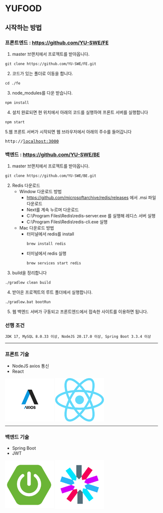 # YUFOOD

## 시작하는 방법

### 프론트엔드 : <https://github.com/YU-SWE/FE>
1.  master 브랜치에서 프로젝트를 받아옵니다.
```angular2html
git clone https://github.com/YU-SWE/FE.git
```

2.  코드가 있는 폴더로 이동을 합니다.
```angular2html
cd ./fe
```

3. node_modules를 다운 받습니다.
```angular2html
npm install
```

4. 설치 완료되면 현 위치에서 아래의 코드를 실행하여 프론트 서버를 실행합니다
```angular2html
npm start
```

5.웹 프론트 서버가 시작되면 웹 브라우저에서 아래의 주수를 들어갑니다
<pre>
http://<a href="http://localhost:3000" target="_blank">localhost:3000</a>
</pre>

### 백엔드 : <https://github.com/YU-SWE/BE>

1. master 브랜치에서 프로젝트를 받아옵니다.
```angular2html
git clone https://github.com/YU-SWE/BE.git
```
2. Redis 다운로드
    *  Window 다운로드 방법
        + https://github.com/microsoftarchive/redis/releases 에서 .msi 파일 다운로드
        + Next를 계속 누르며 다운로드
        + C:\Program Files\Redis\redis-server.exe 를 실행해 레디스 서버 실행
        + C:\Program Files\Redis\redis-cli.exe 실행
      * Mac 다운로드 방법
          + 터미널에서 redis를 install
            ```angular2html
            brew install redis
            ```
          + 터미널에서 redis 실행
            ```angular2html
            brew services start redis
            ```
3. build을 정리합니다
```angular2html
./gradlew clean build
```

4. 받아온 프로젝트의 루트 폴더에서 실행합니다.
```angular2html
./gradlew.bat bootRun
```
5.  웹 백엔드 서버가 구동되고 프론트엔드에서 접속한 사이트를 이용하면 됩니다.

### 선행 조건
```angular2html
JDK 17, MySQL 8.0.33 이상, NodeJS 20.17.0 이상, Spring Boot 3.3.4 이상
```

***

### 프론트 기술
* NodeJS axios 통신
* React
<p align="left">
    <img src="./image/axios.png" align="center" width="32%">
    <img src="./image/react.png" align="center" width="32%">
</p>


***

### 백엔드 기술
* Spring Boot
* JWT
<p align="left">
    <img src="./image/spring_boot.png" align="center" width="32%">
    <img src="./image/jwt.png" align="center" width="32%">
</p>